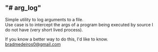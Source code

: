 "# arg_log" 
-----------
Simple utility to log arguments to a file.  
Use case is to intercept the args of a program being executed by source I do not have (very short lived process).

If you know a better way to do this, I'd  like to know. bradmedeiros0@gmail.com